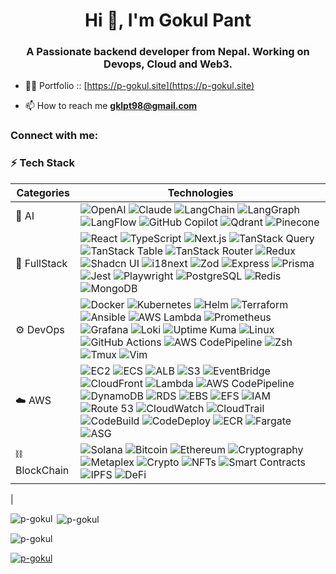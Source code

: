 <h1 align="center">Hi 👋, I'm Gokul Pant</h1>
<h3 align="center">A Passionate backend developer from Nepal. Working on Devops, Cloud and Web3.</h3>

- 👨‍💻 Portfolio :: [https://p-gokul.site](https://p-gokul.site)

- 📫 How to reach me **gklpt98@gmail.com**

<h3 align="left">Connect with me:</h3>
<p align="left">
</p>


### ⚡ Tech Stack

| Categories    | Technologies |
|---------------|--------------|
| 🚀 AI  | ![OpenAI]( https://img.shields.io/badge/OpenAI-412991?style=flat-square&logo=openai&logoColor=white) ![Claude](https://img.shields.io/badge/Claude-000000?style=flat-square&logo=anthropic&logoColor=white) ![LangChain]( https://img.shields.io/badge/LangChain-0D6DAE?style=flat-square&logo=langchain&logoColor=white) ![LangGraph]( https://img.shields.io/badge/LangGraph-FF5733?style=flat-square&logo=langchain&logoColor=white) ![LangFlow]( https://img.shields.io/badge/LangFlow-6B4EFF?style=flat-square&logo=python&logoColor=white) ![GitHub Copilot](https://img.shields.io/badge/GitHub_Copilot-1F73B7?style=flat-square&logo=github-copilot&logoColor=white) ![Qdrant]( https://img.shields.io/badge/Qdrant-FF9900?style=flat-square&logo=vector&logoColor=white) ![Pinecone]( https://img.shields.io/badge/Pinecone-0F0F0F?style=flat-square&logo=pinecone&logoColor=white) |
| 🚀 FullStack  | ![React](https://img.shields.io/badge/React-20232A?style=flat-square&logo=react&logoColor=61DAFB) ![TypeScript]( https://img.shields.io/badge/TypeScript-007ACC?style=flat-square&logo=typescript&logoColor=white) ![Next.js]( https://img.shields.io/badge/Next.js-000000?style=flat-square&logo=nextdotjs&logoColor=white) ![TanStack Query]( https://img.shields.io/badge/TanStack_Query-FF4154?style=flat-square&logo=reactquery&logoColor=white) ![TanStack Table]( https://img.shields.io/badge/TanStack_Table-FF4154?style=flat-square) ![TanStack Router]( https://img.shields.io/badge/TanStack_Router-FF4154?style=flat-square) ![Redux]( https://img.shields.io/badge/Redux-593D88?style=flat-square&logo=redux&logoColor=white) ![Shadcn UI]( https://img.shields.io/badge/Shadcn_UI-000000?style=flat-square&logo=shadcnui&logoColor=white) ![i18next](https://img.shields.io/badge/i18next-2596be?style=flat-square&logo=i18next&logoColor=white) ![Zod]( https://img.shields.io/badge/Zod-274d82?style=flat-square&logo=zod&logoColor=white) ![Express]( https://img.shields.io/badge/Express.js-404D59?style=flat-square&logo=express&logoColor=white) ![Prisma]( https://img.shields.io/badge/Prisma-2D3748?style=flat-square&logo=prisma&logoColor=white) ![Jest]( https://img.shields.io/badge/Jest-C21325?style=flat-square&logo=jest&logoColor=white) ![Playwright]( https://img.shields.io/badge/Playwright-45ba63?style=flat-square&logo=playwright&logoColor=white) ![PostgreSQL]( https://img.shields.io/badge/PostgreSQL-336791?style=flat-square&logo=postgresql&logoColor=white) ![Redis]( https://img.shields.io/badge/Redis-DC382D?style=flat-square&logo=redis&logoColor=white) ![MongoDB]( https://img.shields.io/badge/MongoDB-4EA94B?style=flat-square&logo=mongodb&logoColor=white) |
| ⚙️ DevOps     | ![Docker]( https://img.shields.io/badge/Docker-1d63ed?style=flat-square&logo=docker&logoColor=white) ![Kubernetes]( https://img.shields.io/badge/Kubernetes-326ce5?style=flat-square&logo=kubernetes&logoColor=white) ![Helm]( https://img.shields.io/badge/Helm-0f1689?style=flat-square&logo=helm&logoColor=white) ![Terraform]( https://img.shields.io/badge/Terraform-623CE4?style=flat-square&logo=terraform&logoColor=white) ![Ansible]( https://img.shields.io/badge/Ansible-000000?style=flat-square&logo=ansible&logoColor=white) ![AWS Lambda]( https://img.shields.io/badge/AWS_Lambda-FF9900?style=flat-square&logo=awslambda&logoColor=white) ![Prometheus]( https://img.shields.io/badge/Prometheus-e6522c?style=flat-square&logo=prometheus&logoColor=white) ![Grafana]( https://img.shields.io/badge/Grafana-f46800?style=flat-square&logo=grafana&logoColor=white) ![Loki]( https://img.shields.io/badge/Loki-0b0b0b?style=flat-square) ![Uptime Kuma]( https://img.shields.io/badge/Uptime_Kuma-607d8b?style=flat-square) ![Linux]( https://img.shields.io/badge/Linux-FCC624?style=flat-square&logo=linux&logoColor=black) ![GitHub Actions]( https://img.shields.io/badge/GitHub_Actions-2088FF?style=flat-square&logo=githubactions&logoColor=white) ![AWS CodePipeline]( https://img.shields.io/badge/AWS_CodePipeline-ff9900?style=flat-square&logo=amazonaws&logoColor=white)  ![Zsh]( https://img.shields.io/badge/Zsh-000000?style=flat-square&logo=gnu-bash&logoColor=white) ![Tmux]( https://img.shields.io/badge/Tmux-1bb91f?style=flat-square) ![Vim]( https://img.shields.io/badge/Vim-019137?style=flat-square&logo=vim&logoColor=white) |
| ☁️ AWS        |  ![EC2](https://img.shields.io/badge/EC2-FF9900?style=flat-square\&logo=amazonec2\&logoColor=white) ![ECS](https://img.shields.io/badge/ECS-FF9900?style=flat-square) ![ALB](https://img.shields.io/badge/ALB-FF9900?style=flat-square\&logo=amazonaws\&logoColor=white)  ![S3](https://img.shields.io/badge/S3-569A31?style=flat-square\&logo=amazons3\&logoColor=white) ![EventBridge](https://img.shields.io/badge/EventBridge-FF9900?style=flat-square) ![CloudFront](https://img.shields.io/badge/CloudFront-8247e5?style=flat-square) ![Lambda](https://img.shields.io/badge/Lambda-FF9900?style=flat-square\&logo=awslambda\&logoColor=white) ![AWS CodePipeline]( https://img.shields.io/badge/AWS_CodePipeline-ff9900?style=flat-square&logo=amazonaws&logoColor=white) ![DynamoDB](https://img.shields.io/badge/DynamoDB-4053D6?style=flat-square\&logo=amazondynamodb\&logoColor=white) ![RDS](https://img.shields.io/badge/RDS-527FFF?style=flat-square\&logo=amazonrds\&logoColor=white) ![EBS](https://img.shields.io/badge/EBS-FF9900?style=flat-square) ![EFS](https://img.shields.io/badge/EFS-FF9900?style=flat-square) ![IAM](https://img.shields.io/badge/IAM-FF9900?style=flat-square\&logo=amazonaws\&logoColor=white)  ![Route 53](https://img.shields.io/badge/Route_53-FF9900?style=flat-square\&logo=amazonroute53\&logoColor=white)  ![CloudWatch](https://img.shields.io/badge/CloudWatch-FF9900?style=flat-square\&logo=amazoncloudwatch\&logoColor=white) ![CloudTrail](https://img.shields.io/badge/CloudTrail-FF9900?style=flat-square) ![CodeBuild](https://img.shields.io/badge/CodeBuild-FF9900?style=flat-square) ![CodeDeploy](https://img.shields.io/badge/CodeDeploy-FF9900?style=flat-square) ![ECR](https://img.shields.io/badge/ECR-FF9900?style=flat-square) ![Fargate](https://img.shields.io/badge/Fargate-FF9900?style=flat-square) ![ASG](https://img.shields.io/badge/ASG-FF9900?style=flat-square) |
| ⛓️ BlockChain        |  ![Solana](https://img.shields.io/badge/Solana-000000?style=flat-square&logo=solana&logoColor=white) ![Bitcoin](https://img.shields.io/badge/Bitcoin-F7931A?style=flat-square&logo=bitcoin&logoColor=white) ![Ethereum]( https://img.shields.io/badge/Ethereum-3C3C3D?style=flat-square&logo=ethereum&logoColor=white) ![Cryptography]( https://img.shields.io/badge/Cryptography-2A5B7C?style=flat-square&logo=security&logoColor=white) ![Metaplex]( https://img.shields.io/badge/Metaplex-955FFF?style=flat-square&logo=solana&logoColor=white) ![Crypto](https://img.shields.io/badge/Crypto_Coins-F7931A?style=flat-square&logo=bitcoin&logoColor=white) ![NFTs]( https://img.shields.io/badge/NFTs-FF5733?style=flat-square&logo=openbadges&logoColor=white) ![Smart Contracts]( https://img.shields.io/badge/Smart_Contracts-3C3C3D?style=flat-square&logo=ethereum&logoColor=white) ![IPFS]( https://img.shields.io/badge/IPFS-000000?style=flat-square&logo=ipfs&logoColor=white) ![DeFi]( https://img.shields.io/badge/DeFi-00D1B2?style=flat-square&logo=ethereum&logoColor=white)
|

<p><img align="left" src="https://github-readme-stats.vercel.app/api/top-langs?username=p-gokul&show_icons=true&locale=en&layout=compact" alt="p-gokul" /></p>

<p>&nbsp;<img align="center" src="https://github-readme-stats.vercel.app/api?username=p-gokul&show_icons=true&locale=en" alt="p-gokul" /></p>

<p><img align="center" src="https://github-readme-streak-stats.herokuapp.com/?user=p-gokul&" alt="p-gokul" /></p>

<p align="left"> <a href="https://github.com/ryo-ma/github-profile-trophy"><img src="https://github-profile-trophy.vercel.app/?username=p-gokul" alt="p-gokul" /></a> </p>
